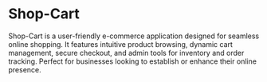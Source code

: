 # Shop-Cart
Shop-Cart is a user-friendly e-commerce application designed for seamless online shopping. It features intuitive product browsing, dynamic cart management, secure checkout, and admin tools for inventory and order tracking. Perfect for businesses looking to establish or enhance their online presence.
